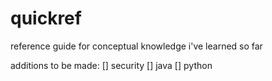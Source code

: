 # quickref
reference guide for conceptual knowledge i've learned so far

additions to be made:
[] security
[] java
[] python
